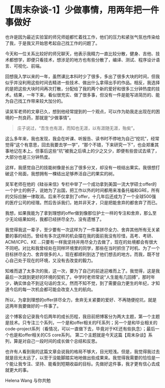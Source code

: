 # 【周末杂谈-1】少做事情，用两年把一件事做好

也许是因为最近实验室的师兄师姐都忙着找工作，他们的压力和紧张气氛也传染给了我，于是我又开始思考起自己找工作的问题了。

今天和一位关系比较好的师兄聊天，他表示我精力一直比较分散，健身、吉他、技术都想学，即便只看技术，想涉足的地方也有些分散了，编译、测试、程序设计语言、可视化、前端。

回想我入学以来的一年，虽然课比本科时少了很多，多出了很多大块的时间，但我似乎并没利用这些时间去精进一些技术、做出什么拿得出手的作品。相反，我选择的是把这些大块时间再次打散，分配给了我的两个新的爱好和很多三分钟热度的技术。结果，一年下来，看似很充实、做了很多事，但没有一件是能写进简历的、能为自己找工作带来较大加分的。

读吴军老师的文章已久，想到他经常提到的一个观点，可以作为助我走出现在的困境的一剂良药，那就是“少做事情”。

> 庄子说过，“吾生也有涯，而知也无涯，以有涯随无涯，殆矣”。

这么多年来，我也发现，我会在听课、听报告、读书时不停地为自己“挖坑”，经常觉得“这个有意思，回去我要去学一学”，“那个不错，下来研究一下”，也会郑重其事地记在本上。但事后这些“坑”被我之后填上的少之又少，即便有些尝试去填了，大部分也是三分钟热度。

这样，我感觉自己的技能树像是长出了很多分叉，却没有一枝结出果实。我很想打破这个局面，我想拥有一棵结出足够养活自己的果实的树。

吴军老师在他的《硅谷来信》专栏中举了一个成功拿到美国一流大学硕士offer的一个护士的例子，说她为了出国，把工作以外的时间都用来准备托福和GRE，所有的交际应酬一律取消。后来不仅拿到了offer，十几年后还成为了一个全球500强的医疗公司的经理。然后告诉我们，她并非天才，只是把能舍弃的都舍弃了而已。

我想，如果我能为了拿到理想的offer做到像那位护士一样的专注和舍弃，那么至少无论结果如何，我都已经拼尽全力，没有遗憾了。

我觉得我这一辈子，至少要有一次这样为了一件事拼尽全力、舍弃其他所有无关紧要的事的经历。曾经有多次这样的机会摆在我的面前我没有珍惜，高考、考研、ACM/ICPC、KE ...只要有一样我坚持并用尽全力去做了，现在的处境都会有很大不同吧。对比和我曾经处在同样环境里的同学，那些在当时抓住了时机、为了一个目标拼尽全力、舍弃很多的人，现在都顺利到达了他们想去的地方。而我，既不甘心自己处于现在的环境，又没有去改变的毅力。

知难而退了太多次的我，这一次，要为了自己的前途迎难而上了。我觉得，这是我最后一次跳到更好的环境的契机了。中学时老师常说“人生能有几回搏”，那时年少，确实体会不到这句话的含义。然而不知不觉，到了需要自力更生的年纪，才知道今后的每一次机会都可能会改变人生的航向。

所以，为拿到理想的offer拼尽全力，舍弃无关紧要的爱好、不再随便挖坑，就是这两年我要做好的一件事了。

这个博客会记录我今后两年的成长历程，我目前把博客分为两大主题，第一个主题是技术。只专注三个系列，一个是和offer相关的FE系列；另一个是和毕业相关的code-project系列（看情况，可以一直做下去，毕竟对于KE还有些执念）；最后一个也是和offer相关的CS core系列。
第二个主题就是今天这篇【周末杂谈】系列，算是对自己一段时间的成长做个总结和反思。

也许有人看到我的这篇文章会说我的格局不够大，目光短浅。但是，我觉得我过去就是目光太远了，以至于没能脚踏实地地做出些成果来。我觉得我需要的恰恰是一个能让我专注、坚持、能看到短期收益的目标。先做好这件事，我才更有信心去成就更大的事。

Helena Wang
与你共勉
